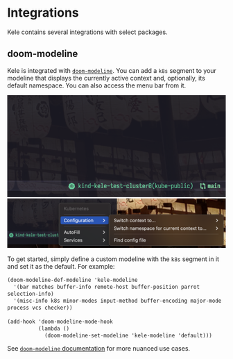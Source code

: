 # Integrations

Kele contains several integrations with select packages.

## doom-modeline

Kele is integrated with
[`doom-modeline`](https://seagle0128.github.io/doom-modeline/). You can add a
`k8s` segment to your modeline that displays the currently active context and,
optionally, its default namespace. You can also access the menu bar from it.

![](./img/doom-modeline.png)
![](./img/doom-modeline-menubar.png)

To get started, simply define a custom modeline with the `k8s` segment in it and
set it as the default. For example:

```emacs-lisp
(doom-modeline-def-modeline 'kele-modeline
  '(bar matches buffer-info remote-host buffer-position parrot selection-info)
  '(misc-info k8s minor-modes input-method buffer-encoding major-mode process vcs checker))

(add-hook 'doom-modeline-mode-hook
          (lambda ()
            (doom-modeline-set-modeline 'kele-modeline 'default)))
```

See [`doom-modeline` documentation](https://seagle0128.github.io/doom-modeline/)
for more nuanced use cases.

